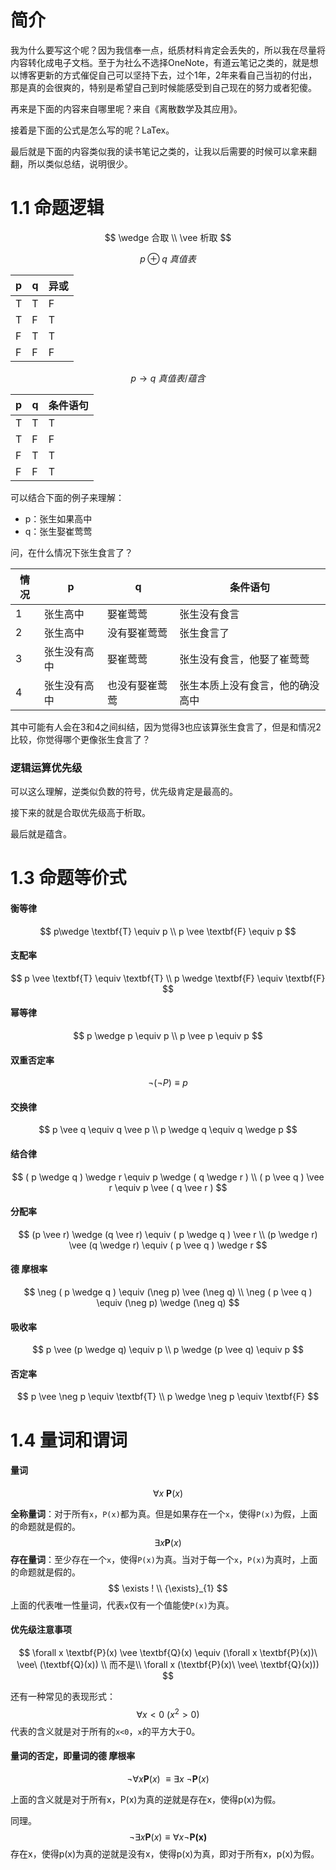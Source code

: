 # 简介

我为什么要写这个呢？因为我信奉一点，纸质材料肯定会丢失的，所以我在尽量将内容转化成电子文档。至于为社么不选择OneNote，有道云笔记之类的，就是想以博客更新的方式催促自己可以坚持下去，过个1年，2年来看自己当初的付出，那是真的会很爽的，特别是希望自己到时候能感受到自己现在的努力或者犯傻。

再来是下面的内容来自哪里呢？来自《离散数学及其应用》。

接着是下面的公式是怎么写的呢？LaTex。

最后就是下面的内容类似我的读书笔记之类的，让我以后需要的时候可以拿来翻翻，所以类似总结，说明很少。

# 1.1 命题逻辑

$$
\wedge 合取
\\
\vee 析取
$$

$$
p \oplus q\ 真值表
$$

| p    | q    | 异或 |
| ---- | ---- | ---- |
| T    | T    | F    |
| T    | F    | T    |
| F    | T    | T    |
| F    | F    | F    |

$$
p \longrightarrow q\ 真值表 / 蕴含
$$

| p    | q    | 条件语句 |
| ---- | ---- | -------- |
| T    | T    | T        |
| T    | F    | F        |
| F    | T    | T        |
| F    | F    | T        |

可以结合下面的例子来理解：

- p：张生如果高中
- q：张生娶崔莺莺

问，在什么情况下张生食言了？

| 情况 | p            | q              | 条件语句                         |
| ------------| ------------ | -------------- | -------------------------------- |
| 1 | 张生高中     | 娶崔莺莺       | 张生没有食言                     |
| 2 | 张生高中     | 没有娶崔莺莺   | 张生食言了                       |
| 3 | 张生没有高中 | 娶崔莺莺       | 张生没有食言，他娶了崔莺莺       |
| 4 | 张生没有高中 | 也没有娶崔莺莺 | 张生本质上没有食言，他的确没高中 |

其中可能有人会在3和4之间纠结，因为觉得3也应该算张生食言了，但是和情况2比较，你觉得哪个更像张生食言了？

### 逻辑运算优先级

可以这么理解，逆类似负数的符号，优先级肯定是最高的。

接下来的就是合取优先级高于析取。

最后就是蕴含。

# 1.3 命题等价式
#### 衡等律

$$
p\wedge \textbf{T} \equiv p \\ p \vee \textbf{F} \equiv p
$$



#### 支配率

$$
p \vee \textbf{T} \equiv \textbf{T} \\
p \wedge \textbf{F} \equiv \textbf{F}
$$

#### 幂等律

$$
p \wedge p \equiv p \\
p \vee p \equiv p
$$

#### 双重否定率

$$
\neg ( \neg P ) \equiv p
$$

#### 交换律

$$
 p \vee q \equiv q \vee p \\
 p \wedge q \equiv q \wedge p
$$

#### 结合律

$$
( p \wedge q ) \wedge r \equiv p \wedge ( q \wedge r ) \\
( p \vee q ) \vee r \equiv p \vee ( q \vee r )
$$

#### 分配率

$$
(p \vee r) \wedge (q \vee r) \equiv ( p \wedge q ) \vee r   \\ 
(p \wedge r) \vee (q \wedge r) \equiv  ( p \vee q ) \wedge r 
$$

#### 德 摩根率

$$
\neg ( p \wedge q ) \equiv (\neg p) \vee (\neg q) \\
\neg ( p \vee q ) \equiv (\neg p) \wedge (\neg q)
$$

#### 吸收率

$$
p \vee (p \wedge q) \equiv p \\
p \wedge (p \vee q) \equiv p
$$

#### 否定率

$$
 p \vee \neg p \equiv \textbf{T} \\
 p \wedge \neg p \equiv \textbf{F}
$$

# 1.4 量词和谓词

#### 量词

$$
\forall x\ \textbf{P}(x)
$$

**全称量词**：对于所有`x`，`P(x)`都为真。但是如果存在一个`x`，使得`P(x)`为假，上面的命题就是假的。
$$
\exists x \textbf{P}(x)
$$
**存在量词**：至少存在一个`x`，使得`P(x)`为真。当对于每一个`x`，`P(x)`为真时，上面的命题就是假的。
$$
\exists ! \\
{\exists}_{1} 
$$
上面的代表唯一性量词，代表`x`仅有一个值能使`P(x)`为真。

#### 优先级注意事项

$$
\forall x \textbf{P}(x) \vee \textbf{Q}(x) \equiv (\forall x \textbf{P}(x))\ \vee\ (\textbf{Q}(x)) \\
而不是\\
\forall x (\textbf{P}(x)\ \vee\ \textbf{Q}(x)))
$$

还有一种常见的表现形式：
$$
\forall x < 0\ ({x}^{2}>0)
$$
代表的含义就是对于所有的`x<0`，`x`的平方大于0。

#### 量词的否定，即量词的德 摩根率

$$
\neg \forall x \textbf{P}(x)\ \equiv \exists x\ \neg\textbf{P}(x)
$$

上面的含义就是对于所有x，P(x)为真的逆就是存在x，使得p(x)为假。

同理。
$$
\neg \exists x \textbf{P}(x) \equiv \forall x \neg\textbf{P(x)}
$$
存在x，使得p(x)为真的逆就是没有x，使得p(x)为真，即对于所有x，p(x)为假。

